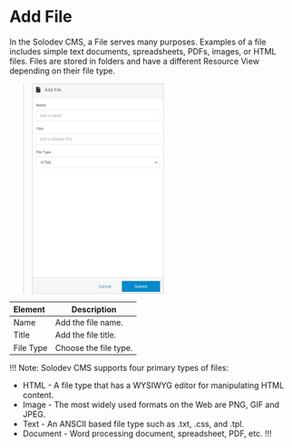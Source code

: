 # Add File 

In the Solodev CMS, a File serves many purposes. Examples of a file includes simple text documents, spreadsheets, PDFs, images, or HTML files. Files are stored in folders and have a different Resource View depending on their file type.

><img src="../../../../images/documents10.jpg" alt="documents10" style="width: 50%; display: block"></a>

**Element** | **Description**
:--- | ---
Name | Add the file name.
Title | Add the file title.
File Type | Choose  the file type.

!!! Note:
Solodev CMS supports four primary types of files:

- HTML - A file type that has a WYSIWYG editor for manipulating HTML content.
- Image - The most widely used formats on the Web are PNG, GIF and JPEG.
- Text - An ANSCII based file type such as .txt, .css, and .tpl.
- Document - Word processing document, spreadsheet, PDF, etc.
!!!
